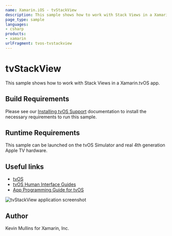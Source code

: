 ```yaml
---
name: Xamarin.iOS - tvStackView
description: This sample shows how to work with Stack Views in a Xamarin.tvOS app. Build Requirements Please see our Installing tvOS Support documentation to...
page_type: sample
languages:
- csharp
products:
- xamarin
urlFragment: tvos-tvstackview
---
```

# tvStackView

This sample shows how to work with Stack Views in a Xamarin.tvOS app.

## Build Requirements

Please see our [Installing tvOS Support](/guides/ios/tvos/getting-started/installation/) documentation to install the necessary requirements to run this sample.

## Runtime Requirements

This sample can be launched on the tvOS Simulator and real 4th generation Apple TV hardware.

## Useful links

* [tvOS](https://developer.apple.com/tvos/)
* [tvOS Human Interface Guides](https://developer.apple.com/tvos/human-interface-guidelines/)
* [App Programming Guide for tvOS](https://developer.apple.com/library/prerelease/tvos/documentation/General/Conceptual/AppleTV_PG/)

![tvStackView application screenshot](Screenshots/01.png "tvStackView application screenshot")

## Author

Kevin Mullins for Xamarin, Inc.


